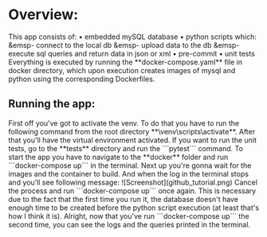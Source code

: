 <h1>Overview:</h1>
This app consists of:
• embedded mySQL database
• python scripts which:
&emsp- connect to the local db
&emsp- upload data to the db
&emsp- execute sql queries and return data in json or xml
• pre-commit
• unit tests
Everything is executed by running the **docker-compose.yaml** file in docker directory,
which upon execution creates images of mysql and python using the corresponding Dockerfiles.
<h2>Running the app:</h2>
First off you've got to activate the venv.
To do that you have to run the following command from the root directory **\venv\scripts\activate**.
After that you'll have the virtual environment activated.
If you want to run the unit tests, go to the **tests** directory and run the ```pytest``` command.
To start the app you have to navigate to the **docker** folder and run ```docker-compose up``` in the terminal.
Next up you're gonna wait for the images and the container to build.
And when the log in the terminal stops and you'll see following message:
![Screenshot](github_tutorial.png)
Cancel the process and run ```docker-compose up``` once again.
This is necessary due to the fact that the first time you run it,
the database doesn't have enough time to be created
before the python script execution (at least that's how I think it is).
Alright, now that you've run ```docker-compose up``` the second time,
you can see the logs and the queries printed in the terminal.
